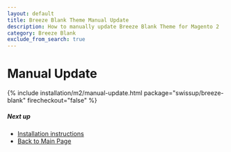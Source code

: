 ```yaml
---
layout: default
title: Breeze Blank Theme Manual Update
description: How to manually update Breeze Blank Theme for Magento 2
category: Breeze Blank
exclude_from_search: true
---
```


# Manual Update

{% include installation/m2/manual-update.html package="swissup/breeze-blank" firecheckout="false" %}

##### Next up

 -  [Installation instructions](../)
 -  [Back to Main Page](../../)
